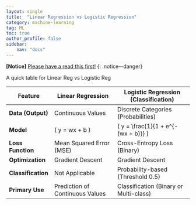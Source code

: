 ```yaml
---
layout: single
title:  "Linear Regression vs Logistic Regression"
category: machine-learning
tag: ML
toc: true
author_profile: false
sidebar:
    nav: "docs"
---
```


**[Notice]** [Please have a read this first!](https://dae-y.github.io/notice/first/)
{: .notice--danger}

A quick table for Linear Reg vs Logistic Reg

| Feature             | Linear Regression           | Logistic Regression (Classification)      |
|---------------------|-----------------------------|-------------------------------------------|
| **Data (Output)**   | Continuous Values           | Discrete Categories (Probabilities)       |
| **Model**           | \( y = wx + b \)           | \( y = \frac{1}{1 + e^{-(wx + b)}} \)    |
| **Loss Function**   | Mean Squared Error (MSE)    | Cross-Entropy Loss (Binary)               |
| **Optimization**    | Gradient Descent            | Gradient Descent                          |
| **Classification**  | Not Applicable              | Probability-based (Threshold 0.5)        |
| **Primary Use**     | Prediction of Continuous Values | Classification (Binary or Multi-class) |

